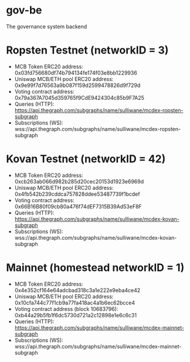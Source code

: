 # gov-be

The governance system backend

# Ropsten Testnet (networkID = 3)

- MCB Token ERC20 address: 0x03fd756680df74b794134fe174f03e8bb1229936
- Uniswap MCB/ETH pool ERC20 address: 0x9e99f7d76563a9b087f159d2599478826d9f729d
- Voting contract address: 0x79a367A7045d359765f9CdE9424304c85b9F7A25
- Queries (HTTP): https://api.thegraph.com/subgraphs/name/sulliwane/mcdex-ropsten-subgraph
- Subscriptions (WS): wss://api.thegraph.com/subgraphs/name/sulliwane/mcdex-ropsten-subgraph

# Kovan Testnet (networkID = 42)

- MCB Token ERC20 address: 0xcb263ab066d982b285d20cec20153d1923e6969d
- Uniswap MCB/ETH pool ERC20 address: 0x4fb542b239cddca757828ddee53487739f1bcdef
- Voting contract address: 0x66B16B80f09cb80a476f74dEF7315B39Ad53eF8F
- Queries (HTTP): https://api.thegraph.com/subgraphs/name/sulliwane/mcdex-kovan-subgraph
- Subscriptions (WS): wss://api.thegraph.com/subgraphs/name/sulliwane/mcdex-kovan-subgraph

# Mainnet (homestead networkID = 1)

- MCB Token ERC20 address: 0x4e352cf164e64adcbad318c3a1e222e9eba4ce42
- Uniswap MCB/ETH pool ERC20 address: 0x10cfa744c77f1cb9a77fa418ac4a1b6ec62bcce4
- Voting contract address (block 10683796): 0xb44a29b5fb1f6dc5730d721a2c12898e1e6c6c31
- Queries (HTTP): https://api.thegraph.com/subgraphs/name/sulliwane/mcdex-mainnet-subgraph
- Subscriptions (WS): wss://api.thegraph.com/subgraphs/name/sulliwane/mcdex-mainnet-subgraph
